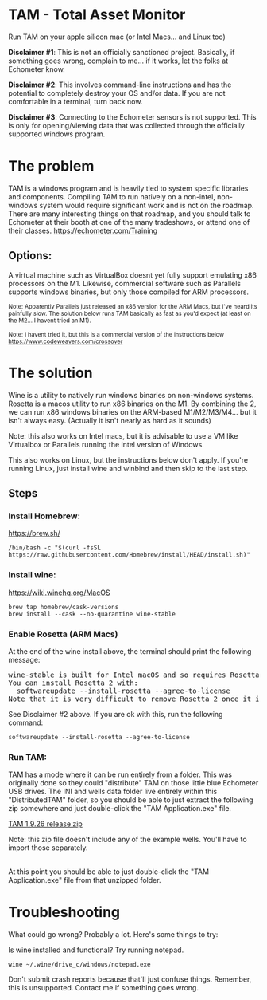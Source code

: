 # TAM - Total Asset Monitor

Run TAM on your apple silicon mac (or Intel Macs... and Linux too)

**Disclaimer #1**: This is not an officially sanctioned project. Basically, if something goes wrong, complain to me... if it works, let the folks at Echometer know.

**Disclaimer #2**: This involves command-line instructions and has the potential to completely destroy your OS and/or data. If you are not comfortable in a terminal, turn back now.

**Disclaimer #3**: Connecting to the Echometer sensors is not supported. This is only for opening/viewing data that was collected through the officially supported windows program.

# The problem
TAM is a windows program and is heavily tied to system specific libraries and components. Compiling TAM to run natively on a non-intel, non-windows system would require significant work and is not on the roadmap. There are many interesting things on that roadmap, and you should talk to Echometer at their booth at one of the many tradeshows, or attend one of their classes.
https://echometer.com/Training

## Options:

A virtual machine such as VirtualBox doesnt yet fully support emulating x86 processors on the M1. Likewise, commercial software such as Parallels supports windows binaries, but only those compiled for ARM processors.

<sub>Note: Apparently Parallels just released an x86 version for the ARM Macs, but I've heard its painfully slow. The solution below runs TAM basically as fast as you'd expect (at least on the M2... I havent tried an M1).</sub>

<sub>Note: I havent tried it, but this is a commercial version of the instructions below https://www.codeweavers.com/crossover</sub>


# The solution

Wine is a utility to natively run windows binaries on non-windows systems.
Rosetta is a macos utility to run x86 binaries on the M1.
By combining the 2, we can run x86 windows binaries on the ARM-based M1/M2/M3/M4... but it isn't always easy. (Actually it isn't nearly as hard as it sounds)

Note: this also works on Intel macs, but it is advisable to use a VM like Virtualbox or Parallels running the intel version of Windows.

This also works on Linux, but the instructions below don't apply. If you're running Linux, just install wine and winbind and then skip to the last step.


## Steps

### Install Homebrew:

https://brew.sh/

```
/bin/bash -c "$(curl -fsSL https://raw.githubusercontent.com/Homebrew/install/HEAD/install.sh)"
```


### Install wine:

https://wiki.winehq.org/MacOS

```
brew tap homebrew/cask-versions
brew install --cask --no-quarantine wine-stable
```

### Enable Rosetta (ARM Macs)

At the end of the wine install above, the terminal should print the following message:
<pre>
wine-stable is built for Intel macOS and so requires Rosetta 2 to be installed.
You can install Rosetta 2 with:
  softwareupdate --install-rosetta --agree-to-license
Note that it is very difficult to remove Rosetta 2 once it is installed.
</pre>
See Disclaimer #2 above. If you are ok with this, run the following command:
```
softwareupdate --install-rosetta --agree-to-license
```



### Run TAM:

TAM has a mode where it can be run entirely from a folder. This was originally done so they could "distribute" TAM on those little blue Echometer USB drives. The INI and wells data folder live entirely within this "DistributedTAM" folder, so you should be able to just extract the following zip somewhere and just double-click the "TAM Application.exe" file.

[TAM 1.9.26 release zip](https://github.com/wansco/TAM_M1/releases/download/TAM_1.9.26/TAM_1.9.26.zip)

Note: this zip file doesn't include any of the example wells. You'll have to import those separately.
<br /><br />


At this point you should be able to just double-click the "TAM Application.exe" file from that unzipped folder.




# Troubleshooting

What could go wrong? Probably a lot. Here's some things to try:

Is wine installed and functional? Try running notepad.

```
wine ~/.wine/drive_c/windows/notepad.exe
```

Don't submit crash reports because that'll just confuse things. Remember, this is unsupported. Contact me if something goes wrong.
